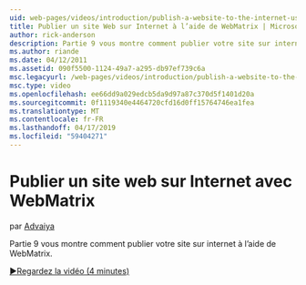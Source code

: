 ```yaml
---
uid: web-pages/videos/introduction/publish-a-website-to-the-internet-using-webmatrix
title: Publier un site Web sur Internet à l’aide de WebMatrix | Microsoft Docs
author: rick-anderson
description: Partie 9 vous montre comment publier votre site sur internet à l’aide de WebMatrix.
ms.author: riande
ms.date: 04/12/2011
ms.assetid: 090f5500-1124-49a7-a295-db97ef739c6a
msc.legacyurl: /web-pages/videos/introduction/publish-a-website-to-the-internet-using-webmatrix
msc.type: video
ms.openlocfilehash: ee66dd9a029edcb5da9d97a87c370d5f1401d20a
ms.sourcegitcommit: 0f1119340e4464720cfd16d0ff15764746ea1fea
ms.translationtype: MT
ms.contentlocale: fr-FR
ms.lasthandoff: 04/17/2019
ms.locfileid: "59404271"
---
```

# <a name="publish-a-website-to-the-internet-using-webmatrix"></a>Publier un site web sur Internet avec WebMatrix

par [Advaiya](https://twitter.com/Advaiyasolns)

Partie 9 vous montre comment publier votre site sur internet à l’aide de WebMatrix.

[&#9654;Regardez la vidéo (4 minutes)](https://channel9.msdn.com/Blogs/ASP-NET-Site-Videos/publish-a-website-to-the-internet-using-webmatrix)
